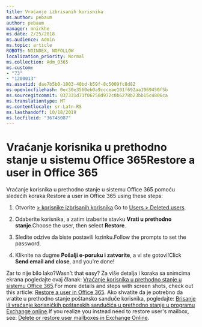 ```yaml
---
title: Vraćanje izbrisanih korisnika
ms.author: pebaum
author: pebaum
manager: mnirkhe
ms.date: 2/25/2018
ms.audience: Admin
ms.topic: article
ROBOTS: NOINDEX, NOFOLLOW
localization_priority: Normal
ms.collection: Adm_O365
ms.custom:
- "73"
- "1200013"
ms.assetid: dae7b5b0-1003-40bd-b59f-8c5009fc8d82
ms.openlocfilehash: 0ec30e3560eb0a9ccceae101f692aa1969450f5b
ms.sourcegitcommit: 037331d71f06750d972c0b6278b23bb15c4806ca
ms.translationtype: MT
ms.contentlocale: sr-Latn-RS
ms.lasthandoff: 10/18/2019
ms.locfileid: "36745087"
---
```

# <a name="restore-a-user-in-office-365"></a><span data-ttu-id="a3a60-102">Vraćanje korisnika u prethodno stanje u sistemu Office 365</span><span class="sxs-lookup"><span data-stu-id="a3a60-102">Restore a user in Office 365</span></span>

<span data-ttu-id="a3a60-103">Vraćanje korisnika u prethodno stanje u sistemu Office 365 pomoću sledećih koraka:</span><span class="sxs-lookup"><span data-stu-id="a3a60-103">Restore a user in Office 365 using these steps:</span></span>
  
1. <span data-ttu-id="a3a60-104">Otvorite [ \> korisnike izbrisanih korisnika](https://admin.microsoft.com/adminportal/home#/deletedusers).</span><span class="sxs-lookup"><span data-stu-id="a3a60-104">Go to [Users \> Deleted users](https://admin.microsoft.com/adminportal/home#/deletedusers).</span></span>

2. <span data-ttu-id="a3a60-105">Odaberite korisnika, a zatim izaberite stavku **Vrati u prethodno stanje**.</span><span class="sxs-lookup"><span data-stu-id="a3a60-105">Choose the user, then select **Restore**.</span></span>

3. <span data-ttu-id="a3a60-106">Sledite odzive da biste postavili lozinku.</span><span class="sxs-lookup"><span data-stu-id="a3a60-106">Follow the prompts to set the password.</span></span>

4. <span data-ttu-id="a3a60-107">Kliknite na dugme **Pošalji e-poruku i zatvorite**, a vi ste gotovi!</span><span class="sxs-lookup"><span data-stu-id="a3a60-107">Click **Send email and close**, and you're done!</span></span>

<span data-ttu-id="a3a60-108">Zar to nije bilo lako?</span><span class="sxs-lookup"><span data-stu-id="a3a60-108">Wasn't that easy?</span></span> <span data-ttu-id="a3a60-109">Za više detalja i koraka sa snimcima ekrana pogledajte ovaj članak: [Vraćanje korisnika u prethodno stanje u sistemu Office 365](https://docs.microsoft.com/office365/admin/add-users/restore-user).</span><span class="sxs-lookup"><span data-stu-id="a3a60-109">For more details and steps with screen shots, check out this article: [Restore a user in Office 365](https://docs.microsoft.com/office365/admin/add-users/restore-user).</span></span> <span data-ttu-id="a3a60-110">Ako shvatite da je potrebno da vratite u prethodno stanje poštansko sanduče korisnika, pogledajte: [Brisanje ili vraćanje korisničkih poštanskih sandučića u prethodno stanje u programu Exchange online](https://docs.microsoft.com/exchange/recipients-in-exchange-online/delete-or-restore-mailboxes).</span><span class="sxs-lookup"><span data-stu-id="a3a60-110">If you realize you instead need to restore user's mailbox, see: [Delete or restore user mailboxes in Exchange Online](https://docs.microsoft.com/exchange/recipients-in-exchange-online/delete-or-restore-mailboxes).</span></span>